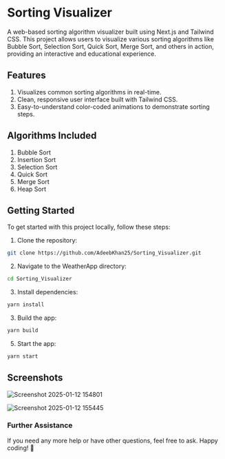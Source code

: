 # Sorting Visualizer

A web-based sorting algorithm visualizer built using Next.js and Tailwind CSS. This project allows users to visualize various sorting algorithms like Bubble Sort, Selection Sort, Quick Sort, Merge Sort, and others in action, providing an interactive and educational experience.

## Features

1. Visualizes common sorting algorithms in real-time.
2. Clean, responsive user interface built with Tailwind CSS.
3. Easy-to-understand color-coded animations to demonstrate sorting steps.

## Algorithms Included

1. Bubble Sort
2. Insertion Sort
3. Selection Sort
4. Quick Sort
5. Merge Sort
6. Heap Sort

## Getting Started

To get started with this project locally, follow these steps:

1. Clone the repository:
```bash
git clone https://github.com/AdeebKhan25/Sorting_Visualizer.git
```
2. Navigate to the WeatherApp directory:
```bash
cd Sorting_Visualizer
```
3. Install dependencies:
```bash
yarn install
```
3. Build the app:
```bash
yarn build
```
5. Start the app:
```bash
yarn start
```
## Screenshots

![Screenshot 2025-01-12 154801](https://github.com/user-attachments/assets/08a2e88f-1cda-491d-93ab-c2a24d352a00)

![Screenshot 2025-01-12 155445](https://github.com/user-attachments/assets/12e15886-f91a-4a2f-9ba7-5c304dbe027c)


### Further Assistance
If you need any more help or have other questions, feel free to ask. Happy coding! 🚀
